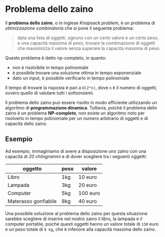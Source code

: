 # Problema dello zaino

Il **problema dello zaino**, o in inglese _Knapsack problem_, è un problema di _ottimizzazione combinatoria_ che si pone il seguente problema: 

>data una lista di oggetti, ognuno con un certo valore e un certo peso, e una capacità massima di peso, trovare la combinazione di oggetti che massimizza il valore senza superare la capacità massima di peso.

Questo problema è detto np-completo, in quanto:

- non è risolvibile in tempo polinomiale
- è possibile trovare una soluzione ottima in tempo esponenziale
- dato un input, è possibile verificarlo in tempo polinomiale

Il tempo di trovare la risposta è pari a `O(2^n)`, dove `n` è il numero di oggetti, ovvero quello di valutare tutti i sottoinsiemi.

Il problema dello zaino può essere risolto in modo efficiente utilizzando un algoritmo di **programmazione dinamica**. Tuttavia, poiché il problema dello zaino è un problema **NP-completo**, non esiste un algoritmo noto per risolverlo in tempo polinomiale per un numero arbitrario di oggetti e di capacità dello zaino.

## Esempio

Ad esempio, immaginiamo di avere a disposizione uno zaino con una capacità di _20 chilogrammi_ e di dover scegliere tra i seguenti oggetti:

| oggetto              | peso | valore   |
|----------------------|------|----------|
| Libro                | 1kg  | 10 euro  |
| Lampada              | 3kg  | 20 euro  |
| Computer             | 5kg  | 100 euro |
| Materasso gonfiabile | 8kg  | 40 euro  |


Una possibile soluzione al problema dello zaino per questa situazione sarebbe scegliere di inserire nel nostro zaino il libro, la lampada e il computer portatile, poiché questi oggetti hanno un valore totale di `130` euro e un peso totale di `9 kg`, che è inferiore alla capacità massima dello zaino.
